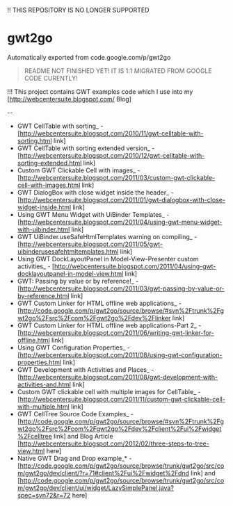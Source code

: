 !! THIS REPOSITORY IS NO LONGER SUPPORTED

# gwt2go
Automatically exported from code.google.com/p/gwt2go

>README NOT FINISHED YET! IT IS 1:1 MIGRATED FROM GOOGLE CODE CURENTLY!

!!! This project contains GWT examples code which I use into my [http://webcentersuite.blogspot.com/ Blog]

--
- GWT CellTable with sorting_ - [http://webcentersuite.blogspot.com/2010/11/gwt-celltable-with-sorting.html link]
- GWT CellTable with sorting extended version_ - [http://webcentersuite.blogspot.com/2010/12/gwt-celltable-with-sorting-extended.html link]
- Custom GWT Clickable Cell with images_ - [http://webcentersuite.blogspot.com/2011/03/custom-gwt-clickable-cell-with-images.html link]
- GWT DialogBox with close widget inside the header_ - [http://webcentersuite.blogspot.com/2011/01/gwt-dialogbox-with-close-widget-inside.html link]
- Using GWT Menu Widget with UiBinder Templates_ - [http://webcentersuite.blogspot.com/2011/04/using-gwt-menu-widget-with-uibinder.html link]
- GWT UiBinder.useSafeHtmlTemplates warning on compiling_ - [http://webcentersuite.blogspot.com/2011/05/gwt-uibinderusesafehtmltemplates.html link]
- Using GWT DockLayoutPanel in Model-View-Presenter custom activities_ - [http://webcentersuite.blogspot.com/2011/04/using-gwt-docklayoutpanel-in-model-view.html link]
- GWT: Passing by value or by reference!_ - [http://webcentersuite.blogspot.com/2011/03/gwt-passing-by-value-or-by-reference.html link]
- GWT Custom Linker for HTML offline web applications_ - [http://code.google.com/p/gwt2go/source/browse/#svn%2Ftrunk%2Fgwt2go%2Fsrc%2Fcom%2Fgwt2go%2Fdev%2Flinker link]
- GWT Custom Linker for HTML offline web applications-Part 2_ - [http://webcentersuite.blogspot.com/2011/06/writing-gwt-linker-for-offline.html link]
- Using GWT Configuration Properties_ - [http://webcentersuite.blogspot.com/2011/08/using-gwt-configuration-properties.html link]
- GWT Development with Activities and Places_ - [http://webcentersuite.blogspot.com/2011/08/gwt-development-with-activities-and.html link]
- Custom GWT clickable cell with multiple images for CellTable_ - [http://webcentersuite.blogspot.com/2011/11/custom-gwt-clickable-cell-with-multiple.html link]
- GWT CellTree Source Code Examples_ - [http://code.google.com/p/gwt2go/source/browse/#svn%2Ftrunk%2Fgwt2go%2Fsrc%2Fcom%2Fgwt2go%2Fdev%2Fclient%2Fui%2Fwidget%2Fcelltree link] and Blog Article [http://webcentersuite.blogspot.com/2012/02/three-steps-to-tree-view.html here]
- Native GWT Drag and Drop example_* - [http://code.google.com/p/gwt2go/source/browse/trunk/gwt2go/src/com/gwt2go/dev/client/?r=71#client%2Fui%2Fwidget%2Fdnd link] and [http://code.google.com/p/gwt2go/source/browse/trunk/gwt2go/src/com/gwt2go/dev/client/ui/widget/LazySimplePanel.java?spec=svn72&r=72 here]
